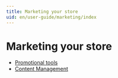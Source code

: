 ```yaml
---
title: Marketing your store
uid: en/user-guide/marketing/index
---
```


# Marketing your store

- [Promotional tools](xref:en/user-guide/marketing/promotional/index)
- [Content Management](xref:en/user-guide/marketing/content/index)
